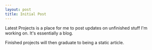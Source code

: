 ```yaml
---
layout: post
title: Initial Post
---
```


Latest Projects is a place for me to post updates on unfinished stuff I'm working on. It's essentially a blog.

Finished projects will then graduate to being a static article.